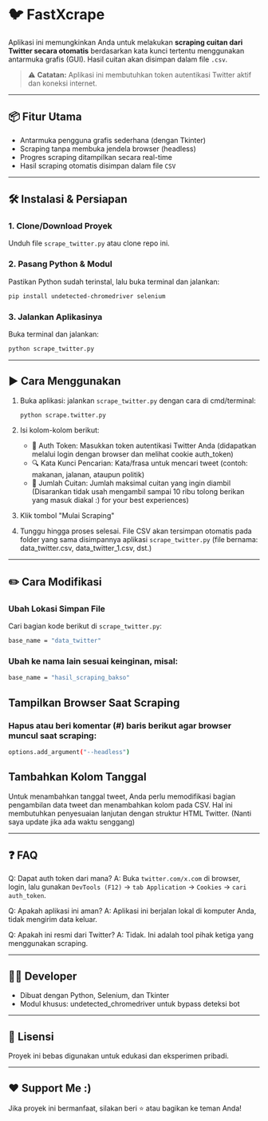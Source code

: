 # 🐦 FastXcrape

Aplikasi ini memungkinkan Anda untuk melakukan **scraping cuitan dari Twitter secara otomatis** berdasarkan kata kunci tertentu menggunakan antarmuka grafis (GUI). Hasil cuitan akan disimpan dalam file `.csv`.

> ⚠️ **Catatan:** Aplikasi ini membutuhkan token autentikasi Twitter aktif dan koneksi internet.

---

## 📦 Fitur Utama

- Antarmuka pengguna grafis sederhana (dengan Tkinter)
- Scraping tanpa membuka jendela browser (headless)
- Progres scraping ditampilkan secara real-time
- Hasil scraping otomatis disimpan dalam file `CSV`

---

## 🛠️ Instalasi & Persiapan

### 1. **Clone/Download Proyek**
Unduh file `scrape_twitter.py` atau clone repo ini.

### 2. **Pasang Python & Modul**
Pastikan Python sudah terinstal, lalu buka terminal dan jalankan:

```bash
pip install undetected-chromedriver selenium
```

### 3. **Jalankan Aplikasinya**
Buka terminal dan jalankan:

```bash
python scrape_twitter.py
```

---

## ▶️ Cara Menggunakan
1. Buka aplikasi: jalankan `scrape_twitter.py` dengan cara di cmd/terminal:
   ```bash
   python scrape.twitter.py
   ```
   
2. Isi kolom-kolom berikut:
     -  🔐 Auth Token: Masukkan token autentikasi Twitter Anda (didapatkan melalui login dengan browser dan melihat cookie auth_token)
     -  🔍 Kata Kunci Pencarian: Kata/frasa untuk mencari tweet (contoh: makanan, jalanan, ataupun politik)
     -  🔢 Jumlah Cuitan: Jumlah maksimal cuitan yang ingin diambil (Disarankan tidak usah mengambil sampai 10 ribu tolong berikan yang masuk diakal :) for your best experiences)

3. Klik tombol "Mulai Scraping"
   
4. Tunggu hingga proses selesai. File CSV akan tersimpan otomatis pada folder yang sama disimpannya aplikasi `scrape_twitter.py` (file bernama: data_twitter.csv, data_twitter_1.csv, dst.)

---

## ✏️ Cara Modifikasi

### **Ubah Lokasi Simpan File**
Cari bagian kode berikut di `scrape_twitter.py`:
```bash
base_name = "data_twitter"
```

### **Ubah ke nama lain sesuai keinginan, misal:**
```bash
base_name = "hasil_scraping_bakso"
```

## Tampilkan Browser Saat Scraping
### **Hapus atau beri komentar (#) baris berikut agar browser muncul saat scraping:**
```bash
options.add_argument("--headless")
```

## Tambahkan Kolom Tanggal
Untuk menambahkan tanggal tweet, Anda perlu memodifikasi bagian pengambilan data tweet dan menambahkan kolom pada CSV. Hal ini membutuhkan penyesuaian lanjutan dengan struktur HTML Twitter. (Nanti saya update jika ada waktu senggang)

---

## ❓ FAQ
Q: Dapat auth token dari mana?
A: Buka `twitter.com/x.com` di browser, login, lalu gunakan `DevTools (F12)` → `tab Application` → `Cookies` → `cari auth_token`.

Q: Apakah aplikasi ini aman?
A: Aplikasi ini berjalan lokal di komputer Anda, tidak mengirim data keluar.

Q: Apakah ini resmi dari Twitter?
A: Tidak. Ini adalah tool pihak ketiga yang menggunakan scraping.

---

## 🧑‍💻 Developer
- Dibuat dengan Python, Selenium, dan Tkinter
- Modul khusus: undetected_chromedriver untuk bypass deteksi bot

---

## 📄 Lisensi
Proyek ini bebas digunakan untuk edukasi dan eksperimen pribadi.

---

## ❤️ Support Me :)
Jika proyek ini bermanfaat, silakan beri ⭐ atau bagikan ke teman Anda!
